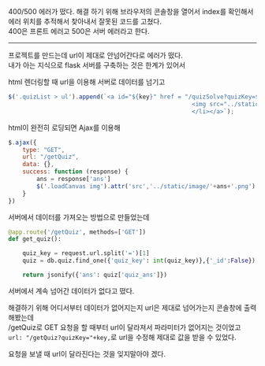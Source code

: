 400/500 에러가 떴다. 해결 하기 위해 브라우저의 콘솔창을 열어서 index를 확인해서 에러 위치를 추적해서 찾아내서 잘못된 코드를 고쳤다.   
400은 프론트 에러고 500은 서버 에러라고 한다.   
   
---

프로젝트를 만드는데 url이 제대로 안넘어간다로 에러가 떴다.   
내가 아는 지식으로 flask 서버를 구축하는 것은 한계가 있어서   
   
html 렌더링할 때 url을 이용해 서버로 데이터를 넘기고 
```js
$('.quizList > ul').append(`<a id="${key}" href = "/quizSolve?quizKey=${key}"><li>
                                                    <img src="../static/image/${image}.png">
                                                    </li></a>`);
```
html이 완전히 로딩되면 Ajax를 이용해
```js
$.ajax({
    type: "GET",
    url: "/getQuiz",
    data: {},
    success: function (response) {
        ans = response['ans']
        $('.loadCanvas img').attr('src','../static/image/'+ans+'.png')
    }
})
```
서버에서 데이터를 가져오는 방법으로 만들었는데
```py
@app.route('/getQuiz', methods=['GET'])
def get_quiz():

    quiz_key = request.url.split('=')[1]
    quiz = db.quiz.find_one({'quiz_key': int(quiz_key)},{'_id':False})

    return jsonify({'ans': quiz['quiz_ans']})
```

서버에서 계속 넘어간 데이터가 없다고 떴다.   
   
해결하기 위해 어디서부터 데이터가 없어지는지 url은 제대로 넘어가는지 콘솔창에 출력해봤는데   
/getQuiz로 GET 요청을 할 때부터 url이 달라져서 파라미터가 없어지는 것이었고   
`url: "/getQuiz?quizKey="+key,`로 url을 수정해 제대로 값을 받을 수 있었다.

요청을 보낼 때 url이 달라진다는 것을 잊지말아야 겠다. 


